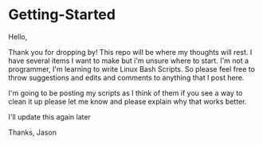 # Getting-Started

Hello,

Thank you for dropping by! 
This repo will be where my thoughts will rest. I have several items I want to make but i'm unsure where to start.
I'm not a programmer, I'm learning to write Linux Bash Scripts. So please feel free to throw suggestions and edits and comments to anything that I post here. 
    
I'm going to be posting my scripts as I think of them if you see a way to clean it up please let me know and please explain why that works better. 
    
    
I'll update this again later

Thanks,
Jason
